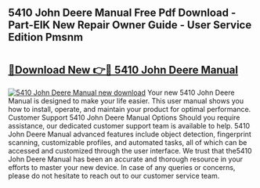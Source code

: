 ## 5410 John Deere Manual Free Pdf Download - Part-EIK New Repair Owner Guide - User Service Edition Pmsnm

# <h2><a href="http://bc90003.oget.top/?id=5410+John+Deere+Manual">🔗Download New 👉🔴 5410 John Deere Manual</a></h2>

[![5410 John Deere Manual new download](https://i.imgur.com/5g1atiW.png)](http://bc90003.oget.top/?id=5410+John+Deere+Manual)
Your new 5410 John Deere Manual is designed to make your life easier. This user manual shows you how to install, operate, and maintain your product for optimal performance. Customer Support 5410 John Deere Manual Options Should you require assistance, our dedicated customer support team is available to help. 5410 John Deere Manual advanced features include object detection, fingerprint scanning, customizable profiles, and automated tasks, all of which can be accessed and customized through the user interface. We trust that the5410 John Deere Manual has been an accurate and thorough resource in your efforts to master your new device. In case of any queries or concerns, please do not hesitate to reach out to our customer service team.
